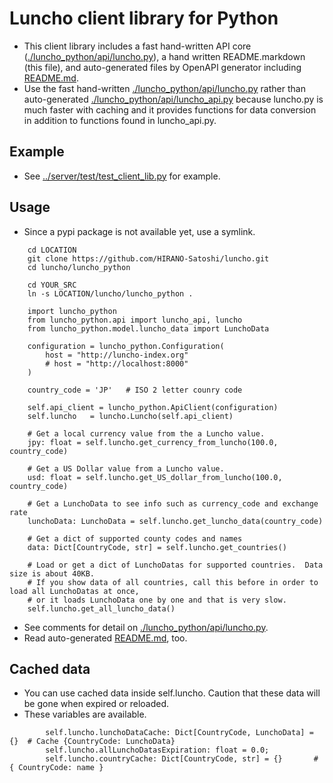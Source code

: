 # Luncho client library for Python

- This client library includes a fast hand-written API core ([./luncho_python/api/luncho.py](./luncho_python/api/luncho.py)), a hand written
  README.markdown (this file), and auto-generated files by OpenAPI generator including [README.md](./README.md).
- Use the fast hand-written [./luncho_python/api/luncho.py](./luncho_python/api/luncho.py) rather than
  auto-generated [./luncho_python/api/luncho_api.py](./luncho_python/api/luncho_api.py)
  because luncho.py is much faster with caching and it provides functions for data conversion in addition to functions found in luncho_api.py.


## Example

- See [../server/test/test_client_lib.py](../server/test/test_client_lib.py) for example.

## Usage

- Since a pypi package is not available yet, use a symlink.

```
    cd LOCATION
    git clone https://github.com/HIRANO-Satoshi/luncho.git
    cd luncho/luncho_python

    cd YOUR_SRC
    ln -s LOCATION/luncho/luncho_python .
```

```
    import luncho_python
    from luncho_python.api import luncho_api, luncho
    from luncho_python.model.luncho_data import LunchoData

    configuration = luncho_python.Configuration(
        host = "http://luncho-index.org"
        # host = "http://localhost:8000"
    )

    country_code = 'JP'   # ISO 2 letter counry code

    self.api_client = luncho_python.ApiClient(configuration)
    self.luncho   = luncho.Luncho(self.api_client)

    # Get a local currency value from the a Luncho value.
    jpy: float = self.luncho.get_currency_from_luncho(100.0, country_code)

    # Get a US Dollar value from a Luncho value.
    usd: float = self.luncho.get_US_dollar_from_luncho(100.0, country_code)

    # Get a LunchoData to see info such as currency_code and exchange rate
    lunchoData: LunchoData = self.luncho.get_luncho_data(country_code)

    # Get a dict of supported county codes and names
    data: Dict[CountryCode, str] = self.luncho.get_countries()

    # Load or get a dict of LunchoDatas for supported countries.  Data size is about 40KB.
    # If you show data of all countries, call this before in order to load all LunchoDatas at once,
    # or it loads LunchoData one by one and that is very slow.
    self.luncho.get_all_luncho_data()
```
- See comments for detail on [./luncho_python/api/luncho.py](./luncho_python/api/luncho.py).
 - Read auto-generated [README.md](./README.md), too.

## Cached data

  - You can use cached data inside self.luncho. Caution that these data will be gone when expired or
    reloaded.
  - These variables are available.

```
        self.luncho.lunchoDataCache: Dict[CountryCode, LunchoData] = {}  # Cache {CountryCode: LunchoData}
        self.luncho.allLunchoDatasExpiration: float = 0.0;
        self.luncho.countryCache: Dict[CountryCode, str] = {}       # { CountryCode: name }
```
